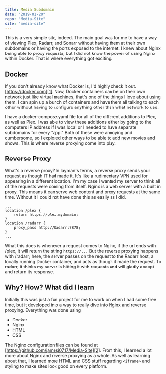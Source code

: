 ```yaml
---
title: Media Subdomain
date: "2019-01-20"
repo: "Media-Site"
site: "media-site"
---
```


This is a very simple site, indeed. The main goal was for me to have a way of viewing Plex, Radarr, and Sonarr without having them at their own subdomains or having the ports exposed to the internet. I knew about Nginx being able to proxy requests, but I did not know the power of using Nginx within Docker. That is where everything got exciting.

## Docker

If you don't already know what Docker is, I'd highly check it out. [https://docker.com][1]. Now, Docker containers can be on their own network just like virtual machines, that's one of the things I love about using them. I can spin up a bunch of containers and have them all talking to each other without having to configure anything other than what network to use.

I have a docker-compose.yaml file for all of the different additions to Plex, as well as Plex. I was able to view these additions either by going to the computers IP address if I was local or I needed to have separate subdomains for every "app." Both of these were annoying and cumbersome, so I explored other ways to be able to add new movies and shows. This is where reverse proxying come into play.

## Reverse Proxy

What's a reverse proxy? In layman's terms, a reverse proxy sends your request as though IT had made it. It's like a rudimentary VPN used for appearing in a different location. I'm my case I wanted my server to think all of the requests were coming from itself. Nginx is a web server with a built in proxy. This means it can serve web content and proxy requests at the same time. Without it I could not have done this as easily as I did.

    ...
    location /plex {
        return https://plex.mydomain;
    }
    location /radarr {
        proxy_pass http://Radarr:7878;
    }
    ...

What this does is whenever a request comes to Nginx, if the url ends with /plex, it will return the string `https://...` But the reverse proxying happens with /radarr; here, the server passes on the request to the Radarr host, a locally running Docker container, and acts as though it made the request. To radarr, it thinks my server is hitting it with requests and will gladly accept and return its response.

## Why? How? What did I learn

Initially this was just a fun project for me to work on when I had some free time, but it developed into a way to really dive into Nginx and reverse proxying. Everything was done using

- Docker
- Nginx
- HTML
- CSS

The Nginx configuration files can be found at [https://github.com/jamesj0717/Media-Site][2]. From this, I learned a lot more about Nginx and reverse proxying as a whole. As well as learning about that, I learned more HTML and CSS stuff regarding `<iframe>` and styling to make sites look good on every platform.

[1]: https://docker.com
[2]: https://github.com/jamesj0717/Media-Site
